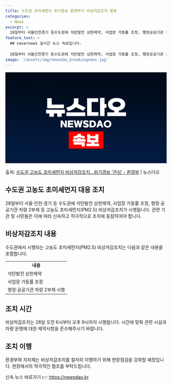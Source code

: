 ```yaml
---
title: 수도권 초미세먼지 위기경보 환경부가 비상저감조치 발동
categories:
  - News
excerpt: >
  28일부터 서울인천경기 등수도권에 석탄발전 상한제약, 사업장 가동률 조정, 행정공공기관 차량 2부제 등 고농…
feature_text: >
  ## navernews 실시간 뉴스 속보입니다.

  28일부터 서울인천경기 등수도권에 석탄발전 상한제약, 사업장 가동률 조정, 행정공공기관 차량 2부제 등 고농…
image: '/assets/img/newsdao_breakingnews.jpg'
---
```


![뉴스다오 속보](/assets/img/newsdao_breakingnews.jpg)

<p>출처: <a href="https://newsdao.kr/2891" rel="dofollow">수도권 고농도 초미세먼지 비상저감조치…위기경보 ‘관심’ - 환경부</a> | 뉴스다오</p>

<h2 data-ke-size="size26">수도권 고농도 초미세먼지 대응 조치</h2>
<p data-ke-size="size16">28일부터 서울·인천·경기 등 수도권에 석탄발전 상한제약, 사업장 가동률 조정, 행정·공공기관 차량 2부제 등 고농도 초미세먼지(PM2.5) 비상저감조치가 시행됩니다. 관련 기관 및 시민들은 이에 따라 신속하고 적극적으로 조치에 동참하여야 합니다.</p>

<h2 data-ke-size="size24">비상저감조치 내용</h2>
<p data-ke-size="size16">수도권에서 시행되는 고농도 초미세먼지(PM2.5) 비상저감조치는 다음과 같은 내용을 포함합니다.</p>

<table>
    <tr>
        <td style="text-align: center; height: 17px;"><b>내용</b></td>
    </tr>
    <tr>
        <td style="text-align: left; height: 17px;">석탄발전 상한제약</td>
    </tr>
    <tr>
        <td style="text-align: left; height: 17px;">사업장 가동률 조정</td>
    </tr>
    <tr>
        <td style="text-align: left; height: 17px;">행정·공공기관 차량 2부제 시행</td>
    </tr>
</table>

<h2 data-ke-size="size24">조치 시간</h2>
<p data-ke-size="size16">비상저감조치는 28일 오전 6시부터 오후 9시까지 시행됩니다. 시간에 맞춰 관련 시설과 차량 운행에 대한 제약사항을 준수해주시기 바랍니다.</p>

<h2 data-ke-size="size24">조치 이행</h2>
<p data-ke-size="size16">환경부와 지자체는 비상저감조치를 철저히 이행하기 위해 현장점검을 강화할 예정입니다. 현장에서의 적극적인 협조를 부탁드립니다.</p> 

신속 뉴스 바로가기 👉 <a href="https://newsdao.kr" rel="dofollow">https://newsdao.kr</a>


